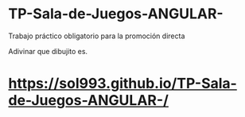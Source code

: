 # TP-Sala-de-Juegos-ANGULAR-
Trabajo práctico obligatorio para la promoción directa

Adivinar que dibujito es.



# https://sol993.github.io/TP-Sala-de-Juegos-ANGULAR-/
